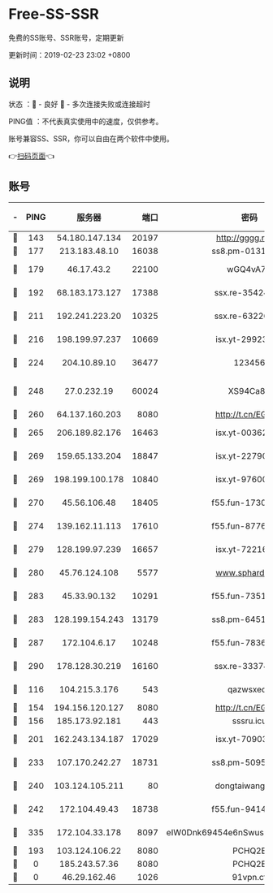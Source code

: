 # Free-SS-SSR

免费的SS账号、SSR账号，定期更新

更新时间：2019-02-23 23:02 +0800

## 说明

状态     ：🙂 - 良好 🙁 - 多次连接失败或连接超时

PING值   ：不代表真实使用中的速度，仅供参考。

账号兼容SS、SSR，你可以自由在两个软件中使用。

👉[扫码页面](https://liesauer.github.io/free-ss-ssr.github.io/)👈

## 账号

|-|PING|服务器|端口|密码|加密方式|区域|
|:----:|:----:|:-----:|-----:|:----:|:----:|:----:|
|🙂|143|54.180.147.134|20197|http://gggg.rocks|chacha20|KR|
|🙂|177|213.183.48.10|16038|ss8.pm-01318678|rc4-md5|RU|
|🙂|179|46.17.43.2|22100|wGQ4vA7D|aes-256-gcm|RU|
|🙂|192|68.183.173.127|17388|ssx.re-35424497|aes-256-cfb|US|
|🙂|211|192.241.223.20|10325|ssx.re-63226148|aes-256-cfb|US|
|🙂|216|198.199.97.237|10669|isx.yt-29923675|aes-256-cfb|US|
|🙂|224|204.10.89.10|36477|123456|aes-256-cfb|US|
|🙂|248|27.0.232.19|60024|XS94Ca8K|xchacha20-ietf-poly1305|HK|
|🙂|260|64.137.160.203|8080|http://t.cn/EGJIyrl|rc4-md5|CA|
|🙂|265|206.189.82.176|16463|isx.yt-00362323|aes-256-cfb|SG|
|🙂|269|159.65.133.204|18847|isx.yt-22790068|aes-256-cfb|SG|
|🙂|269|198.199.100.178|10840|isx.yt-97600185|aes-256-cfb|US|
|🙂|270|45.56.106.48|18405|f55.fun-17301402|aes-256-cfb|US|
|🙂|274|139.162.11.113|17610|f55.fun-87762700|aes-256-cfb|SG|
|🙂|279|128.199.97.239|16657|isx.yt-72216653|aes-256-cfb|SG|
|🙂|280|45.76.124.108|5577|www.sphard.com|aes-256-cfb|AU|
|🙂|283|45.33.90.132|10291|f55.fun-73512768|aes-256-cfb|US|
|🙂|283|128.199.154.243|13179|ss8.pm-64511599|aes-256-cfb|SG|
|🙂|287|172.104.6.17|10248|f55.fun-78360191|aes-256-cfb|US|
|🙂|290|178.128.30.219|16160|ssx.re-33374521|aes-256-cfb|SG|
|🙂|116|104.215.3.176|543|qazwsxedc|aes-256-gcm|JP|
|🙂|154|194.156.120.127|8080|http://t.cn/EGJIyrl|rc4-md5|RU|
|🙂|156|185.173.92.181|443|sssru.icu|rc4-md5|RU|
|🙂|201|162.243.134.187|17029|isx.yt-70903569|aes-256-cfb|US|
|🙂|233|107.170.242.27|18731|ss8.pm-50950263|aes-256-cfb|US|
|🙂|240|103.124.105.211|80|dongtaiwang.com|aes-256-cfb|US|
|🙂|242|172.104.49.43|18738|f55.fun-94147766|aes-256-cfb|SG|
|🙂|335|172.104.33.178|8097|eIW0Dnk69454e6nSwuspv9DmS201tQ0D|aes-256-cfb|SG|
|🙁|193|103.124.106.22|8080|PCHQ2E|rc4-md5|US|
|🙁|0|185.243.57.36|8080|PCHQ2E|rc4-md5|US|
|🙁|0|46.29.162.46|1026|91vpn.cf|rc4-md5|RU|

